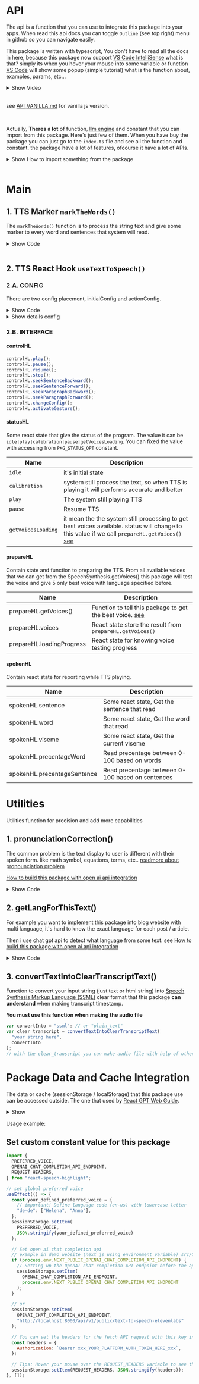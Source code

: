 # API

The api is a function that you can use to integrate this package into your apps. When read this api docs you can toggle `Outline` (see top right) menu in github so you can navigate easily.

This package is written with typescript, You don't have to read all the docs in here, because this package now support [VS Code IntelliSense](https://code.visualstudio.com/docs/editor/intellisense) what is that? simply its when you hover your mouse into some variable or function [VS Code](https://code.visualstudio.com) will show some popup (simple tutorial) what is the function about, examples, params, etc...

<details>
  <summary>Show Video</summary>
  <br/>

https://github.com/albirrkarim/react-speech-highlight-demo/assets/29292018/05d325f9-469c-47e9-97d3-10053628e18c

</details>

<br/>

see [API_VANILLA.md](API_VANILLA.md) for vanilla js version.

<br/>

Actually, **Theres a lot** of function, [llm engine](LLM_ENGINE.md) and constant that you can import from this package. Here's just few of them. When you have buy the package you can just go to the `index.ts` file and see all the function and constant. the package have a lot of features, ofcourse it have a lot of APIs.

<details>
  <summary>Show How to import something from the package</summary>
  <br/>

```jsx
// v5.1.0 API
import {
  // Main
  markTheWords,
  useTextToSpeech,

  // Utilities function for precision and add more capabilities
  pronunciationCorrection,
  getLangForThisText,
  getTheVoices,
  noAbbreviation,
  speak,
  convertTextIntoClearTranscriptText,

  // Package Data and Cache Integration
  // Your app can read the data used by this package, like:
  PKG,
  PREFERRED_VOICE, // Set global config for the preffered voice
  PKG_STATUS_OPT, // Package status option
  PKG_DEFAULT_LANG, // Package default lang
  LANG_CACHE_KEY, // Package lang sessionStorage key
  OPENAI_CHAT_COMPLETION_API_ENDPOINT,
  getVoiceBasedOnVoiceURI,
  getCachedVoiceInfo,
  getCachedVoiceURI,
  setCachedVoiceInfo,
  getCachedVoiceName,
} from "react-speech-highlight";

// Type data for typescript
import type {
  ControlHLType,
  StatusHLType,
  PrepareHLType,
  SpokenHLType,
  UseTextToSpeechReturnType,
  ActivateGestureProps,
  GetVoicesProps,
  VoiceInfo,
  markTheWordsFuncType,
  ConfigTTS,
  getAudioType,
  getAudioReturnType,
  VisemeMap,
  SentenceInfo,
} from "react-speech-highlight";
```

</details>

<br/>

# Main

## 1. TTS Marker `markTheWords()`

The `markTheWords()` function is to process the string text and give some marker to every word and sentences that system will read.

<details>
  <summary>Show Code</summary>
  <br/>

Important, This example using react `useMemo()` to avoid unecessary react rerender. i mean it will only execute when the `text` is changing. it's similiar with `useEffect()`.

<br/>

```jsx
function abbreviationFunction(str) {
  // You can write your custom abbreviation function here
  // example:
  // Input(string) : LMK
  // Ouput(string) : Let me know

  return str;
}

const textHL = useMemo(() => markTheWords(text, abbreviationFunction), [text]);
```

</details>

<br/>

## 2. TTS React Hook `useTextToSpeech()`

### 2.A. CONFIG

There are two config placement, initialConfig and actionConfig.

<details>
  <summary>Show Code</summary>
  <br/>

```jsx
const initialConfig = {
  autoHL: true,
  disableSentenceHL: false,
  disableWordHL: false,
  classSentences: "highlight-sentence",
  classWord: "highlight-spoken",

  lang: "id-ID",
  pitch: 1,
  rate: 0.9,
  volume: 1,
  autoScroll: false,
  clear: true,

  // For viseme mapping,
  visemeMap: {},

  // Prefer or fallback to audio file
  preferAudio: null,
  fallbackAudio: null,

  batchSize: 200,
};

const { controlHL, statusHL, prepareHL, spokenHL } =
  useTextToSpeech(initialConfig);
```

```jsx
const actionConfig = {
  autoHL: true,
  disableSentenceHL: false,
  disableWordHL: false,
  classSentences: "highlight-sentence",
  classWord: "highlight-spoken",

  lang: "id-ID",
  pitch: 1,
  rate: 0.9,
  volume: 1,
  autoScroll: false,
  clear: true,

  // For viseme mapping,
  visemeMap: {},

  // Prefer or fallback to audio file
  preferAudio: "example.com/some_file.mp3",
  fallbackAudio: "example.com/some_file.mp3",

  batchSize: null, // or 200
};

void controlHL.play({
  textEl: textEl.current,
  onEnded: () => {
    console.log("Callback when tts done");
  },
  actionConfig,
});
```

</details>

<details>
  <summary>Show details config</summary>

- `autoHL`

  If the voice is not support the onboundary event, then this package prefer to disable word highlight. instead of trying to mimic onboundary event

- `disableSentenceHL`

  Disable sentence highlight

- `disableWordHL`

  Disable word highlight

- `classSentences`

  You can styling the highlighted sentence with css to some class name

- `classWord`

  You can styling the highlighted word with css to some class name

- `lang`

  The one used for `SpeechSynthesisUtterance.lang`. [see](https://developer.mozilla.org/en-US/docs/Web/API/SpeechSynthesisUtterance/lang)

- `pitch`

  The one used for `SpeechSynthesisUtterance.pitch`

- `volume`

  The one used for `SpeechSynthesisUtterance.volume`

- `autoScroll`

  Beautifull auto scroll, so the user can always see the highlighted sentences

- `clear`

  if `true` overide previous played TTS with some new TTS that user want, if `false` user want to execute play new TTS but there's still exist played TTS. so it will just entering queue behind it

- `visemeMap`

  The data for this parameter i provide in the [demo website source code](https://github.com/albirrkarim/demo-website-react-speech-highlight).

- `preferAudio`

  Some API to pass `string` or `async function` that return audio url like this `example.com/some_file.mp3` as preferred audio.

  So the package will use this audio instead of the built in web speech synthesis.

- `fallbackAudio`

  Some API to pass `string` or `async function` that return audio url like this`example.com/some_file.mp3` as fallback audio.

  When the built in web speech synthesis error or user doesn't have any voice. the fallback audio file will be used.

  ```jsx
  async function getAudioForThisText(){
   var res = await getAudioFromTTSAPI("elevenlabs/api....",text);
   // convert to audio file, convert again to audio url

   return res;
  }

  const config = {
    preferAudio: getAudioForThisText // will only call if needed (if user want to play) so you can save cost
    fallbackAudio: getAudioForThisText // will only call if needed (if web speech synthesis fail)  so you can save cost
  }

  const { controlHL, statusHL, prepareHL, spokenHL } = useTextToSpeech(config)
  ```

- `batchSize`

  The batch size for the audio file.

  When you set the batch is null so they send all the text. then you set for 200 package will chunk the text into 200 character.

  Example: 200
  so package will batched send 200 characters per request to TTS API

  [Readmore about batch system in this package](PROBLEMS.md#1-the-delay-of-audio-played-and-user-gesture-to-trigger-play-must-be-close)

</details>

### 2.B. INTERFACE

#### controlHL

```js
controlHL.play();
controlHL.pause();
controlHL.resume();
controlHL.stop();
controlHL.seekSentenceBackward();
controlHL.seekSentenceForward();
controlHL.seekParagraphBackward();
controlHL.seekParagraphForward();
controlHL.changeConfig();
controlHL.activateGesture();
```

#### statusHL

Some react state that give the status of the program. The value it can be `idle|play|calibration|pause|getVoicesLoading`. You can fixed the value with accessing from `PKG_STATUS_OPT` constant.

| Name               | Description                                                                                                                                                                           |
| ------------------ | ------------------------------------------------------------------------------------------------------------------------------------------------------------------------------------- |
| `idle`             | it's initial state                                                                                                                                                                    |
| `calibration`      | system still process the text, so when TTS is playing it will performs accurate and better                                                                                            |
| `play`             | The system still playing TTS                                                                                                                                                          |
| `pause`            | Resume TTS                                                                                                                                                                            |
| `getVoicesLoading` | it mean the the system still processing to get best voices available. status will change to this value if we call `prepareHL.getVoices()` [see](#5-bad-performance-or-voice-too-fast) |

#### prepareHL

Contain state and function to preparing the TTS. From all available voices that we can get from the SpeechSynthesis.getVoices() this package will test the voice and give 5 only best voice with language specified before.

| Name                      | Description                                                                                      |
| ------------------------- | ------------------------------------------------------------------------------------------------ |
| prepareHL.getVoices()     | Function to tell this package to get the best voice. [see](#5-bad-performance-or-voice-too-fast) |
| prepareHL.voices          | React state store the result from `prepareHL.getVoices()`                                        |
| prepareHL.loadingProgress | React state for knowing voice testing progress                                                   |

#### spokenHL

Contain react state for reporting while TTS playing.

| Name                        | Description                                      |
| --------------------------- | ------------------------------------------------ |
| spokenHL.sentence           | Some react state, Get the sentence that read     |
| spokenHL.word               | Some react state, Get the word that read         |
| spokenHL.viseme             | Some react state, Get the current viseme         |
| spokenHL.precentageWord     | Read precentage between 0-100 based on words     |
| spokenHL.precentageSentence | Read precentage between 0-100 based on sentences |

# Utilities

Utilities function for precision and add more capabilities

## 1. pronunciationCorrection()

The common problem is the text display to user is different with their spoken form. like math symbol, equations, terms, etc.. [readmore about pronounciation problem](PROBLEMS.md)

[How to build this package with open ai api integration](MAKE_BACKEND.md)

<details>
  <summary>Show Code</summary>
  <br/>

```jsx
const inputText = `
<ul>
  <li>1000</li>
  <li>4090</li>
  <li>1.000.000</li>
  <li>1,2</li>
  <li>9.001</li>
  <li>30,1</li>
</ul>
`;

const textEl = useRef();

const pronounciation = async (): Promise<void> => {
  if (textEl.current) {
    await pronunciationCorrection(textEl.current, (progress) => {
      console.log(progress);
    });
  }
};

useEffect(() => {
  if (textEl.current) {
    console.log("pronounciation");
    void pronounciation();
  }
  // eslint-disable-next-line
}, []);

const textHL = useMemo(() => markTheWords(inputText), [inputText]);

return (
  <div ref={textEl}>
    <p
      dangerouslySetInnerHTML={{
        __html: textHL,
      }}
    ></p>
  </div>
);
```

</details>

## 2. getLangForThisText()

For example you want to implement this package into blog website with multi language, it's hard to know the exact language for each post / article.

Then i use chat gpt api to detect what language from some text. see [How to build this package with open ai api integration](MAKE_BACKEND.md)

<details>
  <summary>Show Code</summary>
  <br/>

```jsx
var timeout = null;

const inputText = `
Hallo, das ist ein deutscher Beispieltext
`;

async function getLang() {
  var predictedLang = await getLangForThisText(textEl.current);

  // will return `de`
  if (predictedLang) {
    setLang(predictedLang);
  }
}

useEffect(() => {
  if (textEl.current) {
    if (inputText != "") {
      // The timeout is for use case: text change frequently.
      // if the text doesn't change just call getLang();
      if (timeout) {
        clearTimeout(timeout);
      }

      timeout = setTimeout(() => {
        getLang();
      }, 2000);
    }
  }
}, [inputText]);
```

</details>

## 3. convertTextIntoClearTranscriptText()

Function to convert your input string (just text or html string) into [Speech Synthesis Markup Language (SSML)](https://cloud.google.com/text-to-speech/docs/ssml) clear format that this package **can understand** when making transcript timestamp.

**You must use this function when making the audio file**

```jsx
var convertInto = "ssml"; // or "plain_text"
var clear_transcript = convertTextIntoClearTranscriptText(
  "your string here",
  convertInto
);
// with the clear_transcript you can make audio file with help of other speech synthesis platforms like elevenlabs etc.
```

# Package Data and Cache Integration

The data or cache (sessionStorage / localStorage) that this package use can be accessed outside. The one that used by [React GPT Web Guide](https://github.com/albirrkarim/react-gpt-web-guide-docs).

<details>
  <summary>Show</summary>

```js
import {
  // ...other API

  // Your app can read the data / cache used by this package, like:
  PREFERRED_VOICE, // Set global config for the preffered voice
  PKG_STATUS_OPT, // Package status option
  PKG_DEFAULT_LANG, // Package default lang
  LANG_CACHE_KEY, // Package lang sessionStorage key
  OPENAI_CHAT_COMPLETION_API_ENDPOINT, // Key to set open ai chat completion api
  getVoiceBasedOnVoiceURI,
  getCachedVoiceInfo,
  getCachedVoiceURI,
  setCachedVoiceInfo,
  getCachedVoiceName,
} from "react-speech-highlight";
```

</details>

Usage example:

## Set custom constant value for this package

```jsx
import {
  PREFERRED_VOICE,
  OPENAI_CHAT_COMPLETION_API_ENDPOINT,
  REQUEST_HEADERS,
} from "react-speech-highlight";

// set global preferred voice
useEffect(() => {
  const your_defined_preferred_voice = {
    // important! Define language code (en-us) with lowercase letter
    "de-de": ["Helena", "Anna"],
  };
  sessionStorage.setItem(
    PREFERRED_VOICE,
    JSON.stringify(your_defined_preferred_voice)
  );

  // Set open ai chat completion api
  // example in demo website (next js using environment variable) src/Components/ClientProvider.tsx
  if (process.env.NEXT_PUBLIC_OPENAI_CHAT_COMPLETION_API_ENDPOINT) {
    // Setting up the OpenAI chat completion API endpoint before the app starts
    sessionStorage.setItem(
      OPENAI_CHAT_COMPLETION_API_ENDPOINT,
      process.env.NEXT_PUBLIC_OPENAI_CHAT_COMPLETION_API_ENDPOINT
    );
  }

  // or
  sessionStorage.setItem(
    OPENAI_CHAT_COMPLETION_API_ENDPOINT,
    "http://localhost:8000/api/v1/public/text-to-speech-elevenlabs"
  );

  // You can set the headers for the fetch API request with this key in sessionStorage
  const headers = {
    Authorization: `Bearer xxx_YOUR_PLATFORM_AUTH_TOKEN_HERE_xxx`,
  };

  // Tips: Hover your mouse over the REQUEST_HEADERS variable to see the example and docs
  sessionStorage.setItem(REQUEST_HEADERS, JSON.stringify(headers));
}, []);
```
